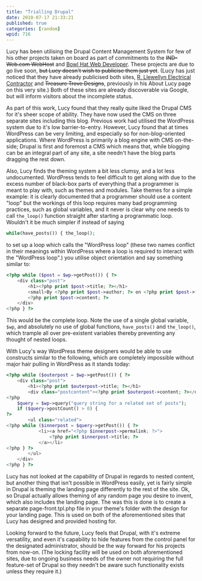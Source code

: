 ```yaml
---
title: "Trialling Drupal"
date: 2010-07-17 21:33:21
published: true
categories: [random]
wpid: 716
---
```


Lucy has been utilising the Drupal Content Management System for few of his other projects taken on board as part of commitments to the ~~IND-Web.com WebHost~~ and [Bowl Hat Web Developer](https://bowlhat.net/). These projects are due to go live soon, ~~but Lucy doesn't wish to publicise them just yet~~. (Lucy has just noticed that they have already publicised both sites, [R. Llewellyn Electrical Contractor](https://rllewellyn.co.uk/) and ~~Treasure Trove Designs~~, previously in his About Lucy page on this very site.) Both of these sites are already discoverable via Google, but will inform visitors about the incomplete status.

As part of this work, Lucy found that they really quite liked the Drupal CMS for it's sheer scope of ability. They have now used the CMS on three separate sites including this blog. Previous work had utilised the WordPress system due to it's low barrier-to-entry. However, Lucy found that at times WordPress can be very limiting, and especially so for non-blog-oriented applications. Where WordPress is primarily a blog engine with CMS on-the-side; Drupal is first and foremost a CMS which means that, while blogging can be an integral part of any site, a site needn't have the blog parts dragging the rest down.

Also, Lucy finds the theming system a bit less clumsy, and a lot less undocumented. WordPress tends to feel difficult to get along with due to the excess number of black-box parts of everything that a programmer is meant to play with, such as themes and modules. Take themes for a simple example: it is clearly documented that a programmer should use a content "loop" but the workings of this loop requires many bad programming practices, such as global variables, and it never is clear why one needs to call `the_loop()` function straight after starting a programmatic loop. Wouldn't it be much simpler if instead of saying

```php
while(have_posts()) { the_loop();
```

to set up a loop which calls the "WordPress loop" (these two names conflict in their meanings within WordPress where a loop is required to interact with the "WordPress loop".) you utilise object orientation and say something similar to:

```php
<?php while ($post = $wp->getPost()) { ?>
    <div class="post">
        <h1><?php print $post->title; ?></h1>
        <small>By <?php print $post->author; ?> on <?php print $post->formattedDate; ?></small>
        <?php print $post->content; ?>
    </div>
<?php } ?>
```

This would be the complete loop. Note the use of a single global variable, `$wp`, and absolutely no use of global functions, `have_posts()` and `the_loop()`, which trample all over pre-existent variables thereby preventing any thought of nested loops.

With Lucy's way WordPress theme designers would be able to use constructs similar to the following, which are completely impossible without major hair pulling in WordPress as it stands today:

```php
<?php while ($outerpost = $wp->getPost()) { ?>
    <div class="post">
        <h1><?php print $outerpost->title; ?></h1>
        <div class="postcontent"><?php print $outerpost->content; ?></div>
<?php
    $query = $wp->query("query string for a related set of posts");
    if ($query->postCount() > 0) {
?>
        <ul class="related">
<?php while ($innerpost = $query->getPost()) { ?>
            <li><a href="<?php $innerpost->permalink; ?>">
                <?php print $innerpost->title; ?>
            </a></li>
<?php } ?>
        </ul>
    </div>
<?php } ?>
```

Lucy has not looked at the capability of Drupal in regards to nested content, but another thing that isn't possible in WordPress easily, yet is fairly simple in Drupal is theming the landing page differently to the rest of the site. Ok, so Drupal actually allows theming of any random page you desire to invent, which also includes the landing page. The was this is done is to create a separate page-front.tpl.php file in your theme's folder with the design for your landing page. This is used on both of the aforementioned sites that Lucy has designed and provided hosting for.

Looking forward to the future, Lucy feels that Drupal, with it's extreme versatility, and even it's capability to hide features from the control panel for the designated administrator, should be the way forward for his projects from now-on. (The locking facility will be used on both aforementioned sites, due to ongoing business needs of the owner not requiring the full feature-set of Drupal so they needn't be aware such functionality exists unless they require it.)